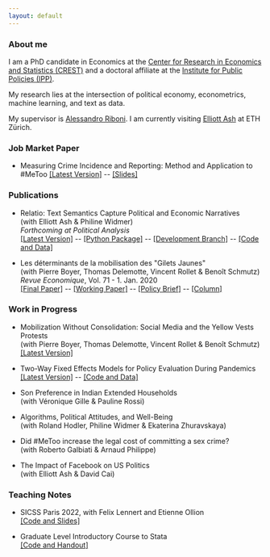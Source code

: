 ```yaml
---
layout: default
---
```


### About me

I am a PhD candidate in Economics at the [Center for Research in Economics and Statistics (CREST)](http://crest.science/) and a doctoral affiliate at the [Institute for Public Policies (IPP)](https://www.ipp.eu/). 

My research lies at the intersection of political economy, econometrics, machine learning, and text as data.

My supervisor is [Alessandro Riboni](https://sites.google.com/site/alessandroriboni/). I am currently visiting [Elliott Ash](https://elliottash.com/) at ETH Zürich.

### Job Market Paper

- Measuring Crime Incidence and Reporting: Method and Application to #MeToo
[[Latest Version]](https://www.dropbox.com/s/jepq64dfauyo1t6/metoo_crime_v6.pdf?dl=0) -- [[Slides]](https://www.dropbox.com/s/7jex5vdttp7tjq0/Me_Too_Crime___Slides___Sept_2022.pdf?dl=0) 

### Publications

- Relatio: Text Semantics Capture Political and Economic Narratives \
(with Elliott Ash & Philine Widmer) \
*Forthcoming at Political Analysis* \
[[Latest Version]](https://arxiv.org/abs/2108.01720) -- [[Python Package]](https://pypi.org/project/relatio/) -- [[Development Branch]](https://github.com/relatio-nlp/relatio/tree/relatio-v0.3) -- [[Code and Data]](https://dataverse.harvard.edu/dataset.xhtml?persistentId=doi:10.7910/DVN/3BRWKK&faces-redirect=true)

- Les déterminants de la mobilisation des "Gilets Jaunes" \
(with Pierre Boyer, Thomas Delemotte, Vincent Rollet & Benoît Schmutz) \
*Revue Economique*, Vol. 71 - 1. Jan. 2020  \
[[Final Paper]](https://www.cairn.info/revue-economique-2020-1-page-109.htm) -- [[Working Paper]](http://crest.science/RePEc/wpstorage/2019-06.pdf) -- [[Policy Brief]](https://www.lemonde.fr/idees/article/2019/11/15/entre-facebook-et-le-rond-point-la-double-originalite-du-mouvement-des-gilets-jaunes_6019218_3232.html#xtor=AL-32280270) -- [[Column]](https://www.lemonde.fr/idees/article/2019/11/15/entre-facebook-et-le-rond-point-la-double-originalite-du-mouvement-des-gilets-jaunes_6019218_3232.html#xtor=AL-32280270)

### Work in Progress

- Mobilization Without Consolidation: Social Media and the Yellow Vests Protests \
(with Pierre Boyer, Thomas Delemotte, Vincent Rollet & Benoît Schmutz) \
[[Latest Version]](https://www.dropbox.com/s/ax56e7j29jkwvyg/Gilets_Jaunes.pdf?dl=0)

- Two-Way Fixed Effects Models for Policy Evaluation During Pandemics \
[[Latest Version]](https://www.dropbox.com/s/gpofsuuc369hzx6/On_the_Use_of_Two_Way_Fixed_Effects_Models_for_Policy_Evaluation_During_Pandemics.pdf?dl=0) -- [[Code and Data]](https://gitlab.com/germain.gauthier/covid-two-way-fixed-effects.git) 

- Son Preference in Indian Extended Households \
(with Véronique Gille & Pauline Rossi) 

- Algorithms, Political Attitudes, and Well-Being \
(with Roland Hodler, Philine Widmer & Ekaterina Zhuravskaya)

- Did #MeToo increase the legal cost of committing a sex crime? \
(with Roberto Galbiati & Arnaud Philippe)

- The Impact of Facebook on US Politics \
(with Elliott Ash & David Cai)

### Teaching Notes

- SICSS Paris 2022, with Felix Lennert and Etienne Ollion \
[[Code and Slides]](https://github.com/fellennert/sicss-paris-2022)

- Graduate Level Introductory Course to Stata \
[[Code and Handout]](https://gitlab.com/germain.gauthier/code-for-econometrics-101/-/blob/master/poly.md)
